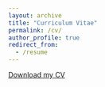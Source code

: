 ```yaml
---
layout: archive
title: "Curriculum Vitae"
permalink: /cv/
author_profile: true
redirect_from:
  - /resume
---
```


[Download my CV](/files/CV_KaterinaKatsimpri.pdf)
